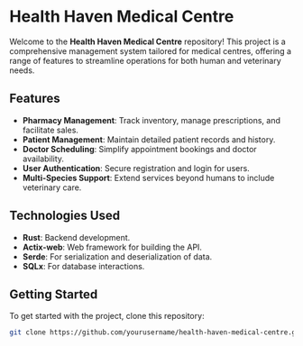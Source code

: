 # Health Haven Medical Centre

Welcome to the **Health Haven Medical Centre** repository! This project is a comprehensive management system tailored for medical centres, offering a range of features to streamline operations for both human and veterinary needs.

## Features

- **Pharmacy Management**: Track inventory, manage prescriptions, and facilitate sales.
- **Patient Management**: Maintain detailed patient records and history.
- **Doctor Scheduling**: Simplify appointment bookings and doctor availability.
- **User Authentication**: Secure registration and login for users.
- **Multi-Species Support**: Extend services beyond humans to include veterinary care.

## Technologies Used

- **Rust**: Backend development.
- **Actix-web**: Web framework for building the API.
- **Serde**: For serialization and deserialization of data.
- **SQLx**: For database interactions.

## Getting Started

To get started with the project, clone this repository:

```bash
git clone https://github.com/yourusername/health-haven-medical-centre.git

